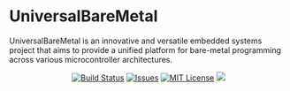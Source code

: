 # UniversalBareMetal
UniversalBareMetal is an innovative and versatile embedded systems project that aims to provide a unified platform for bare-metal programming across various microcontroller architectures.

<p align="center">
    <a href="https://github.com/imahjoub/UniversalBareMetal/actions">
        <img src="https://github.com/imahjoub/UniversalBareMetal/actions/workflows/UniversalBareMetal.yml/badge.svg" alt="Build Status"></a>
    <a href="https://github.com/imahjoub/UniversalBareMetal/issues?q=is%3Aissue+is%3Aopen+sort%3Aupdated-desc">
        <img src="https://custom-icon-badges.herokuapp.com/github/issues-raw/imahjoub/UniversalBareMetal?logo=github" alt="Issues" /></a>
    <a href="https://github.com/imahjoub/UniversalBareMetal/blob/main/LICENSE">
        <img src="https://img.shields.io/badge/License-MIT-yellow.svg" alt="MIT License"></a>
    <a href="https://github.com/imahjoub/UniversalBareMetal" alt="GitHub code size in bytes">
        <img src="https://img.shields.io/github/languages/code-size/imahjoub/UniversalBareMetal" /></a>
</p>

